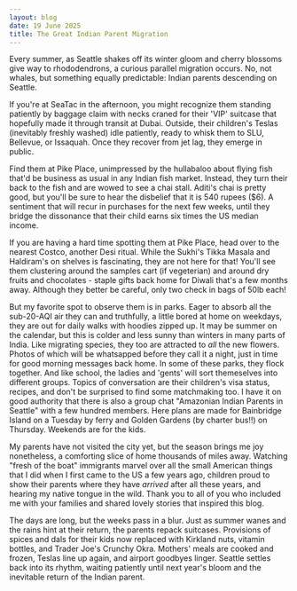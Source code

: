 ```yaml
---
layout: blog
date: 19 June 2025
title: The Great Indian Parent Migration
---
```


Every summer, as Seattle shakes off its winter gloom and cherry blossoms give way to rhododendrons, a curious parallel migration occurs. No, not whales, but something equally predictable: Indian parents descending on Seattle.

If you're at SeaTac in the afternoon, you might recognize them standing patiently by baggage claim with necks craned for their 'VIP' suitcase that hopefully made it through transit at Dubai. Outside, their children's Teslas (inevitably freshly washed) idle patiently, ready to whisk them to SLU, Bellevue, or Issaquah. Once they recover from jet lag, they emerge in public. 

Find them at Pike Place, unimpressed by the hullabaloo about flying fish that'd be business as usual in any Indian fish market. Instead, they turn their back to the fish and are wowed to see a chai stall. Aditi's chai is pretty good, but you'll be sure to hear the disbelief that it is 540 rupees ($6). A sentiment that will recur in purchases for the next few weeks, until they bridge the dissonance that their child earns six times the US median income.   

If you are having a hard time spotting them at Pike Place, head over to the nearest Costco, another Desi ritual. While the Sukhi's Tikka Masala and Haldiram's on shelves is fascinating, they are not here for that! You'll see them clustering around the samples cart (if vegeterian) and around dry fruits and chocolates - staple gifts back home for Diwali that's a few months away. Although they better be careful, only two check in bags of 50lb each!    

But my favorite spot to observe them is in parks. Eager to absorb all the sub-20-AQI air they can and truthfully, a little bored at home on weekdays, they are out for daily walks with hoodies zipped up. It may be summer on the calendar, but this is colder and less sunny than winters in many parts of India. Like migrating species, they too are attracted to _all_ the new flowers. Photos of which will be whatsapped before they call it a night, just in time for good morning messages back home. In some of these parks, they flock together. And like school, the ladies and 'gents' will sort themeselves into different groups. Topics of conversation are their children's visa status, recipes, and don't be surprised to find some matchmaking too. I have it on good authority that there is also a group chat "Amazonian Indian Parents in Seattle" with a few hundred members. Here plans are made for Bainbridge Island on a Tuesday by ferry and Golden Gardens (by charter bus!!) on Thursday. Weekends are for the kids.

My parents have not visited the city yet, but the season brings me joy nonetheless, a comforting slice of home thousands of miles away. Watching "fresh of the boat" immigrants marvel over all the small American things that I did when I first came to the US a few years ago, children proud to show their parents where they have _arrived_ after all these years, and hearing my native tongue in the wild. Thank you to all of you who included me with your families and shared lovely stories that inspired this blog.

The days are long, but the weeks pass in a blur. Just as summer wanes and the rains hint at their return, the parents repack suitcases. Provisions of spices and dals for their kids now replaced with Kirkland nuts, vitamin bottles, and Trader Joe's Crunchy Okra. Mothers' meals are cooked and frozen, Teslas line up again, and airport goodbyes linger. Seattle settles back into its rhythm, waiting patiently until next year's bloom and the inevitable return of the Indian parent.